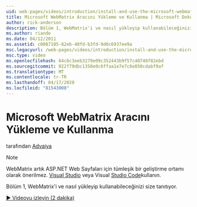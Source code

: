 ```yaml
---
uid: web-pages/videos/introduction/install-and-use-the-microsoft-webmatrix-tool
title: Microsoft WebMatrix Aracını Yükleme ve Kullanma | Microsoft Dokümanlar
author: rick-anderson
description: Bölüm 1, WebMatrix'i ve nasıl yükleyip kullanabileceğinizi size tanıtıyor.
ms.author: riande
ms.date: 04/12/2011
ms.assetid: c0087185-82eb-40fd-b3fd-9d0c6937ee9a
msc.legacyurl: /web-pages/videos/introduction/install-and-use-the-microsoft-webmatrix-tool
msc.type: video
ms.openlocfilehash: 64c6c3eeb3279e09c352443b9f57c40748f82ebd
ms.sourcegitcommit: 022f79dbc1350e0c6ffaa1e7e7c6e850cdabf9af
ms.translationtype: MT
ms.contentlocale: tr-TR
ms.lasthandoff: 04/17/2020
ms.locfileid: "81543008"
---
```

# <a name="install-and-use-the-microsoft-webmatrix-tool"></a>Microsoft WebMatrix Aracını Yükleme ve Kullanma

tarafından [Advaiya](https://twitter.com/Advaiyasolns)

> [!NOTE] 
> WebMatrix artık ASP.NET Web Sayfaları için tümleşik bir geliştirme ortamı olarak önerilmez. [Visual Studio](xref:web-pages/overview/getting-started/program-asp-net-web-pages-in-visual-studio) veya Visual [Studio Code](https://code.visualstudio.com/)kullanın.

Bölüm 1, WebMatrix'i ve nasıl yükleyip kullanabileceğinizi size tanıtıyor.

[&#9654; Videoyu izleyin (2 dakika)](https://channel9.msdn.com/Blogs/ASP-NET-Site-Videos/install-and-use-the-microsoft-webmatrix-tool)
